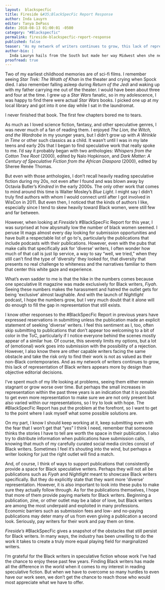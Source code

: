 ```yaml
---
layout:  blackspecfic
title: Fireside &#35;BlackSpecFic Report Response
author: Inda Lauyrn
editor: Tanya DePass
date: 2018-08-13 01:00:01 -0500
category: "#Blackspecfic"
permalink: fireside-blackspecfic-report-response
published: false
teaser: "As my network of writers continues to grow, this lack of representation of Black writers appears more by design than objective editorial decisions."
author-bio: |
  Inda Lauryn hails from the South but made her way Midwest when she needed a change in her life and a new start to pursue her life’s true passion. She writes fiction in the mornings and works as an editor and writing tutor during the day. She is the co-host of the podcast *Black Girl Squee* and hosts a biweekly radio show called *The Black Swan Collective* on Mixcloud. She also produces and narrates a personal audio essay series *Inda’s Corner* also found on Mixcloud. You can also find her random thoughts on Twitter [@IndasCorner]. (http://www.twitter.com/IndasCorner)
proofread: true
---
```


Two of my earliest childhood memories are of sci-fi films. I remember seeing *Star Trek: The Wrath of Khan* in the theater and crying when Spock died. I also remember falling asleep during *Return of the Jedi* and waking up with my father carrying me out of the theater. I would have been about three and four at the time. I grew up a *Star Wars* fanatic, so in my adolescence, I was happy to find there were actual *Star Wars* books. I picked one up at my local library and got into it one day while I sat in the laundromat.

I never finished that book. The first few chapters bored me to tears.

As much as I loved science fiction, fantasy, and other speculative genres, I was never much of a fan of reading them. I enjoyed *The Lion, the Witch, and the Wardrobe* in my younger years, but I didn’t grow up with *A Wrinkle in Time* or other such classics as a child. It wasn’t until I was in my late teens and early 20s that I began to find speculative work that really spoke to me. I’d say it probably began with two anthologies: *Whispers from the Cotton Tree Root* (2000), edited by Nalo Hopkinson, and *Dark Matter: A Century of Speculative Fiction from the African Diaspora* (2000), edited by Sheree Renée Thomas.

But even with those anthologies, I don’t recall heavily reading speculative fiction during my 20s, not even after I found and was blown away by Octavia Butler’s *Kindred* in the early 2000s. The only other work that comes to mind around this time is Walter Mosley’s *Blue Light*. I might say I didn’t truly find authors with whom I would connect until after I got involved in WisCon in 2011. But even then, I noticed that the kinds of authors I like, especially since I tend to skew heavily toward Black women, were still few and far between.

However, when looking at *Fireside’s* #BlackSpecFic Report for this year, I was surprised at how abysmally low the number of black women seemed. I peruse lit mags almost every day looking for submission opportunities and have built a respectable list of go to's, particularly the publications that include podcasts with their publications. However, even with the pubs that make calls that specifically ask for 'diverse' writers, I often wonder how much of that call is just lip service, a way to say “well, we tried,” when they still can’t find the type of 'diversity' they looked for, that diversity that presents no real challenge to whiteness and the narratives familiar to them that center this white gaze and experience.

What’s even sadder to me is that the hike in the numbers comes because one speculative lit magazine was made exclusively for Black writers, *Fiyah*. Seeing these numbers makes the harassment and hatred the outlet gets for being 'exclusive' almost laughable. And with the launch of *Nightlight* podcast, I hope the numbers grow, but I very much doubt that it alone will do enough to fill the gap in representation that still exists.

I know other responses to the #BlackSpecFic Report in previous years have expressed reservations in submitting unless the publication made an explicit statement of seeking 'diverse' writers. I feel this sentiment as I, too, often skip submitting to publications that don’t appear too welcoming to a bit of color in the ToC, particularly if I notice everyone behind the scenes mostly appear of a similar hue. Of course, this severely limits my options, but a lot of (emotional) work goes into submission with the possibility of a rejection. However, I also know there are other capable writers facing the same obstacle and take the risk only to find their work is not as valued as their non-Black contemporaries. And as my network of writers continues to grow, this lack of representation of Black writers appears more by design than objective editorial decisions.

I’ve spent much of my life looking at problems, seeing them either remain stagnant or grow worse over time. But perhaps the small increases in representation within the past three years is an indication that it is possible to get even more representation to make sure we are not only present but also varied within our representations, so I try to look with hope. The #BlackSpecFic Report has put the problem at the forefront, so I want to get to the point where I ask myself what some possible solutions are.

On my part, I know I should keep working at it, keep submitting even with the fear that I won’t get that “yes” I think I need, remember that someone thinks the stories I have to tell are worth the space in their publication. I also try to distribute information when publications have submission calls, knowing that much of my carefully curated social media circles consist of Black writers. Sometimes I feel it’s shouting into the wind, but perhaps a writer looking for just the right outlet will find a match.

And, of course, I think of ways to support publications that consistently provide a space for Black speculative writers. Perhaps they will not all be publications such as *Fiyah* and *Nightlight* meant to showcase Black writers specifically. But they do explicitly state that they want more 'diverse' representation. However, it is also important to look into these pubs to make sure they actually follow through. As for the publications themselves, I hope that more of them provide paying markets for Black writers. Beginning a publication, zine, or other outlet may be a labor of love, but Black writers are among the most underpaid and exploited in many professions. Economic barriers such as submission fees and low- and no-paying publications may deter many of us from even giving a publication a second look. Seriously, pay writers for their work and pay them on time.

*Fireside’s* #BlackSpecFic gives a snapshot of the obstacles that still persist for Black writers. In many ways, the industry has been unwilling to do the work it takes to create a truly more equal playing field for marginalized writers.

I’m grateful for the Black writers in speculative fiction whose work I’ve had the chance to enjoy these past few years. Finding Black writers has made all the difference in the world when it comes to my interest in reading speculative fiction. But when we have to overcome so many hurdles to even have our work seen, we don’t get the chance to reach those who would most appreciate what we have to offer.
